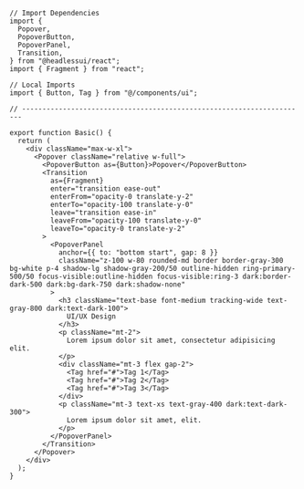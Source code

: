 ﻿```tsx
// Import Dependencies
import {
  Popover,
  PopoverButton,
  PopoverPanel,
  Transition,
} from "@headlessui/react";
import { Fragment } from "react";

// Local Imports
import { Button, Tag } from "@/components/ui";

// ----------------------------------------------------------------------

export function Basic() {
  return (
    <div className="max-w-xl">
      <Popover className="relative w-full">
        <PopoverButton as={Button}>Popover</PopoverButton>
        <Transition
          as={Fragment}
          enter="transition ease-out"
          enterFrom="opacity-0 translate-y-2"
          enterTo="opacity-100 translate-y-0"
          leave="transition ease-in"
          leaveFrom="opacity-100 translate-y-0"
          leaveTo="opacity-0 translate-y-2"
        >
          <PopoverPanel
            anchor={{ to: "bottom start", gap: 8 }}
            className="z-100 w-80 rounded-md border border-gray-300 bg-white p-4 shadow-lg shadow-gray-200/50 outline-hidden ring-primary-500/50 focus-visible:outline-hidden focus-visible:ring-3 dark:border-dark-500 dark:bg-dark-750 dark:shadow-none"
          >
            <h3 className="text-base font-medium tracking-wide text-gray-800 dark:text-dark-100">
              UI/UX Design
            </h3>
            <p className="mt-2">
              Lorem ipsum dolor sit amet, consectetur adipisicing elit.
            </p>
            <div className="mt-3 flex gap-2">
              <Tag href="#">Tag 1</Tag>
              <Tag href="#">Tag 2</Tag>
              <Tag href="#">Tag 3</Tag>
            </div>
            <p className="mt-3 text-xs text-gray-400 dark:text-dark-300">
              Lorem ipsum dolor sit amet, elit.
            </p>
          </PopoverPanel>
        </Transition>
      </Popover>
    </div>
  );
}

```
